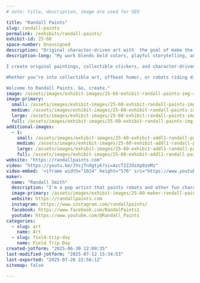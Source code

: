 ```yaml
---
# note: title, description, image are used for SEO

title: "Randall Paints"
slug: randall-paints
permalink: /exhibits/randall-paints/
exhibit-id: 25-60
space-number: Unassigned
description: "Original character-driven art with  the goal of make the viewer smile."
description-long: "My work blends bold colors, playful storytelling, and just the right amount of chaos.

I create original paintings, collectible stickers, and character-driven art inspired by everything from haunted theme parks to The Four Horsemen. Each piece is a conversation, sometimes with my Boston Terrier, Finn, who’s both muse and critic.

Whether you’re into collectible art, offbeat humor, or robots riding dinosaurs, you’re in the right place.

Welcome to Randall Paints. Go, create."
image: /assets/images/exhibit-images/25-60-exhibit-randall-paints-img-4503-large.JPG
image-primary: 
  small: /assets/images/exhibit-images/25-60-exhibit-randall-paints-img-4503-small.JPG
  medium: /assets/images/exhibit-images/25-60-exhibit-randall-paints-img-4503-medium.JPG
  large: /assets/images/exhibit-images/25-60-exhibit-randall-paints-img-4503-large.JPG
  full: /assets/images/exhibit-images/25-60-exhibit-randall-paints-img-4503-full.JPG
additional-images: 
  - 1:
    small: /assets/images/exhibit-images/25-60-exhibit-addl1-randall-paints-img-1342-small.JPG
    medium: /assets/images/exhibit-images/25-60-exhibit-addl1-randall-paints-img-1342-medium.JPG
    large: /assets/images/exhibit-images/25-60-exhibit-addl1-randall-paints-img-1342-large.JPG
    full: /assets/images/exhibit-images/25-60-exhibit-addl1-randall-paints-img-1342-full.JPG
website: "https://randallpaints.com"
video: "https://youtu.be/JVsjTnXgtyk?si=AzcT2ZJOsXp0zeMz"
video-embed: '<iframe width="1024" height="576" src="https://www.youtube.com/embed/JVsjTnXgtyk?feature=oembed" frameborder="0" allow="accelerometer; autoplay; clipboard-write; encrypted-media; gyroscope; picture-in-picture; web-share" referrerpolicy="strict-origin-when-cross-origin" allowfullscreen title="Chase Your DREAMS and Never Stop"></iframe>'
maker: 
  name: "Randall Smith"
  description: "I'm a pop artist that paints robots and other fun characters"
  image-primary: /assets/images/exhibit-images/25-60-maker-randall-paints-rp-1920x1080-medium.jpg
  website: https://randallpaints.com
  instagram: https://www.instagram.com/randallpaints/
  facebook: https://www.facebook.com/RandalPaints1
  youtube: https://www.youtube.com/@Randall_Paints
categories: 
  - slug: art
    name: Art
  - slug: field-trip-day
    name: Field Trip Day
created-jotform: "2025-06-30 12:09:35"
last-modified-jotform: "2025-07-12 15:34:53"
last-exported: "2025-07-26 22:56:12"
sitemap: false

---
```

